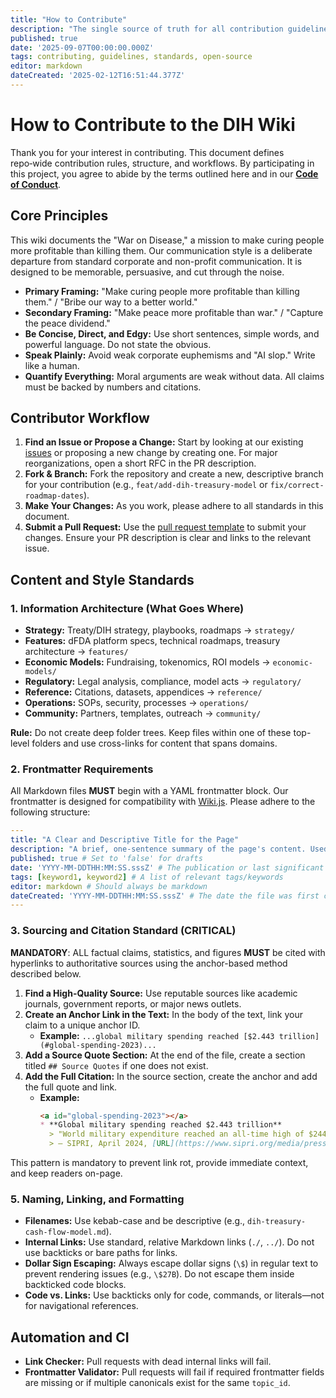 ```yaml
---
title: "How to Contribute"
description: "The single source of truth for all contribution guidelines, style guides, and project standards for the Decentralized Institutes of Health (DIH) wiki."
published: true
date: '2025-09-07T00:00:00.000Z'
tags: contributing, guidelines, standards, open-source
editor: markdown
dateCreated: '2025-02-12T16:51:44.377Z'
---
```

# How to Contribute to the DIH Wiki

Thank you for your interest in contributing. This document defines repo‑wide contribution rules, structure, and workflows. By participating in this project, you agree to abide by the terms outlined here and in our [**Code of Conduct**](./CODE_OF_CONDUCT.md).

## Core Principles

This wiki documents the "War on Disease," a mission to make curing people more profitable than killing them. Our communication style is a deliberate departure from standard corporate and non-profit communication. It is designed to be memorable, persuasive, and cut through the noise.

- **Primary Framing:** "Make curing people more profitable than killing them." / "Bribe our way to a better world."
- **Secondary Framing:** "Make peace more profitable than war." / "Capture the peace dividend."
- **Be Concise, Direct, and Edgy:** Use short sentences, simple words, and powerful language. Do not state the obvious.
- **Speak Plainly:** Avoid weak corporate euphemisms and "AI slop." Write like a human.
- **Quantify Everything:** Moral arguments are weak without data. All claims must be backed by numbers and citations.

## Contributor Workflow

1.  **Find an Issue or Propose a Change:** Start by looking at our existing [issues](https://github.com/decentralized-institutes-of-health/decentralized-institutes-of-health/issues) or proposing a new change by creating one. For major reorganizations, open a short RFC in the PR description.
2.  **Fork & Branch:** Fork the repository and create a new, descriptive branch for your contribution (e.g., `feat/add-dih-treasury-model` or `fix/correct-roadmap-dates`).
3.  **Make Your Changes:** As you work, please adhere to all standards in this document.
4.  **Submit a Pull Request:** Use the [pull request template](../.github/pull_request_template.md) to submit your changes. Ensure your PR description is clear and links to the relevant issue.

## Content and Style Standards

### 1. Information Architecture (What Goes Where)

- **Strategy:** Treaty/DIH strategy, playbooks, roadmaps -> `strategy/`
- **Features:** dFDA platform specs, technical roadmaps, treasury architecture -> `features/`
- **Economic Models:** Fundraising, tokenomics, ROI models -> `economic-models/`
- **Regulatory:** Legal analysis, compliance, model acts -> `regulatory/`
- **Reference:** Citations, datasets, appendices -> `reference/`
- **Operations:** SOPs, security, processes -> `operations/`
- **Community:** Partners, templates, outreach -> `community/`

**Rule:** Do not create deep folder trees. Keep files within one of these top-level folders and use cross-links for content that spans domains.

### 2. Frontmatter Requirements

All Markdown files **MUST** begin with a YAML frontmatter block. Our frontmatter is designed for compatibility with [Wiki.js](https://js.wiki/). Please adhere to the following structure:

```yaml
---
title: "A Clear and Descriptive Title for the Page"
description: "A brief, one-sentence summary of the page's content. Used in search results."
published: true # Set to 'false' for drafts
date: 'YYYY-MM-DDTHH:MM:SS.sssZ' # The publication or last significant update date
tags: [keyword1, keyword2] # A list of relevant tags/keywords
editor: markdown # Should always be markdown
dateCreated: 'YYYY-MM-DDTHH:MM:SS.sssZ' # The date the file was first created
---
```

### 3. Sourcing and Citation Standard (CRITICAL)

**MANDATORY**: ALL factual claims, statistics, and figures **MUST** be cited with hyperlinks to authoritative sources using the anchor-based method described below.

1.  **Find a High-Quality Source:** Use reputable sources like academic journals, government reports, or major news outlets.
2.  **Create an Anchor Link in the Text:** In the body of the text, link your claim to a unique anchor ID.
    -   **Example:** `...global military spending reached [$2.443 trillion](#global-spending-2023)...`
3.  **Add a Source Quote Section:** At the end of the file, create a section titled `## Source Quotes` if one does not exist.
4.  **Add the Full Citation:** In the source section, create the anchor and add the full quote and link.
    -   **Example:**
        ```markdown
        <a id="global-spending-2023"></a>
        * **Global military spending reached $2.443 trillion**
          > "World military expenditure reached an all-time high of $2443 billion in 2023..."
          > — SIPRI, April 2024, [URL](https://www.sipri.org/media/press-release/2024/world-military-expenditure-surges-amid-war-rising-tensions-and-insecurity)
        ```

This pattern is mandatory to prevent link rot, provide immediate context, and keep readers on-page.

### 5. Naming, Linking, and Formatting

- **Filenames:** Use kebab-case and be descriptive (e.g., `dih-treasury-cash-flow-model.md`).
- **Internal Links:** Use standard, relative Markdown links (`./`, `../`). Do not use backticks or bare paths for links.
- **Dollar Sign Escaping:** Always escape dollar signs (`\$`) in regular text to prevent rendering issues (e.g., `\$27B`). Do not escape them inside backticked code blocks.
- **Code vs. Links:** Use backticks only for code, commands, or literals—not for navigational references.

## Automation and CI

- **Link Checker:** Pull requests with dead internal links will fail.
- **Frontmatter Validator:** Pull requests will fail if required frontmatter fields are missing or if multiple canonicals exist for the same `topic_id`.

